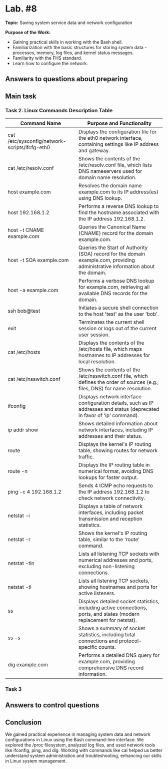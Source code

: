 # Lab. #8

**Topic:** Saving system service data and network configuration

**Purpose of the Work:**

- Gaining practical skills in working with the Bash shell.
- Familiarization with the basic structures for storing system data - processes, memory, log files, and kernel status messages.
- Familiarity with the FHS standard.
- Learn how to configure the network.

## Answers to questions about preparing

## Main task

### Task 2. Linux Commands Description Table

| Command Name                                  | Purpose and Functionality                                                                                                      |
| --------------------------------------------- | ------------------------------------------------------------------------------------------------------------------------------ |
| cat /etc/sysconfig/network-scripts/ifcfg-eth0 | Displays the configuration file for the eth0 network interface, containing settings like IP address and gateway.               |
| cat /etc/resolv.conf                          | Shows the contents of the /etc/resolv.conf file, which lists DNS nameservers used for domain name resolution.                  |
| host example.com                              | Resolves the domain name example.com to its IP address(es) using DNS lookup.                                                   |
| host 192.168.1.2                              | Performs a reverse DNS lookup to find the hostname associated with the IP address 192.168.1.2.                                 |
| host -t CNAME example.com                     | Queries the Canonical Name (CNAME) record for the domain example.com.                                                          |
| host -t SOA example.com                       | Queries the Start of Authority (SOA) record for the domain example.com, providing administrative information about the domain. |
| host -a example.com                           | Performs a verbose DNS lookup for example.com, retrieving all available DNS records for the domain.                            |
| ssh bob@test                                  | Initiates a secure shell connection to the host 'test' as the user 'bob'.                                                      |
| exit                                          | Terminates the current shell session or logs out of the current user session.                                                  |
| cat /etc/hosts                                | Displays the contents of the /etc/hosts file, which maps hostnames to IP addresses for local resolution.                       |
| cat /etc/nsswitch.conf                        | Shows the contents of the /etc/nsswitch.conf file, which defines the order of sources (e.g., files, DNS) for name resolution.  |
| ifconfig                                      | Displays network interface configuration details, such as IP addresses and status (deprecated in favor of 'ip' command).       |
| ip addr show                                  | Shows detailed information about network interfaces, including IP addresses and their status.                                  |
| route                                         | Displays the kernel's IP routing table, showing routes for network traffic.                                                    |
| route -n                                      | Displays the IP routing table in numerical format, avoiding DNS lookups for faster output.                                     |
| ping -c 4 192.168.1.2                         | Sends 4 ICMP echo requests to the IP address 192.168.1.2 to check network connectivity.                                        |
| netstat -i                                    | Displays a table of network interfaces, including packet transmission and reception statistics.                                |
| netstat -r                                    | Shows the kernel's IP routing table, similar to the 'route' command.                                                           |
| netstat -tln                                  | Lists all listening TCP sockets with numerical addresses and ports, excluding non-listening connections.                       |
| netstat -tl                                   | Lists all listening TCP sockets, showing hostnames and ports for active listeners.                                             |
| ss                                            | Displays detailed socket statistics, including active connections, ports, and states (modern replacement for netstat).         |
| ss -s                                         | Shows a summary of socket statistics, including total connections and protocol-specific counts.                                |
| dig example.com                               | Performs a detailed DNS query for example.com, providing comprehensive DNS record information.                                 |

### Task 3

## Answers to control questions

## Conclusion

We gained practical experience in managing system data and network configurations in Linux using the Bash command-line interface. We explored the /proc filesystem, analyzed log files, and used network tools like ifconfig, ping, and dig. Working with commands like cal helped us better understand system administration and troubleshooting, enhancing our skills in Linux system management.
